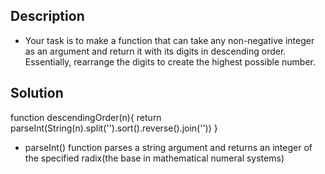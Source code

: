 ## Description

- Your task is to make a function that can take any non-negative integer as an argument and return it with its digits in descending order. Essentially, rearrange the digits to create the highest possible number.

## Solution

function descendingOrder(n){
  return parseInt(String(n).split('').sort().reverse().join(''))
}

- parseInt() function parses a string argument and returns an integer of the specified radix(the base in mathematical numeral systems)